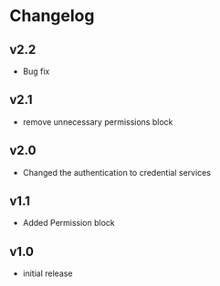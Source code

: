 # Changelog

## v2.2

- Bug fix

## v2.1

- remove unnecessary permissions block

## v2.0

- Changed the authentication to credential services

## v1.1

- Added Permission block

## v1.0

- initial release
